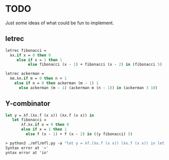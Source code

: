 # TODO

Just some ideas of what could be fun to implement.

## letrec

```ml
letrec fibonacci =
  λx.if x = 0 then 0
     else if x = 1 then 1
          else fibonacci (x - 1) + fibonacci (x - 2) in (fibonacci 5)
```

```ml
letrec ackerman =
  λm.λn.if m = 0 then n + 1
    else if n = 0 then ackerman (m - 1) 1
      else ackerman (m - 1) (ackerman m (n - 1)) in (ackerman 3 10)
 ```

 ## Y-combinator

 ```ml
 let y = λf.(λx.f (x x)) (λx.f (x x)) in
    let fibonacci =
        λf.λx.if x = 0 then 0
        else if x = 1 then 1
          else f (x - 1) + f (x - 2) in ((y fibonacci) 5)

> python3 ./mfl/mfl.py -a "let y = λf.(λx.f (x x)) (λx.f (x x)) in let fibonacci = λf.λx.if x = 0 then 0 else if x = 1 then 1 else f (x - 1) + f (x - 2) in ((y fibonacci) 5)"
Syntax error at '='
yntax error at 'in'
```
 